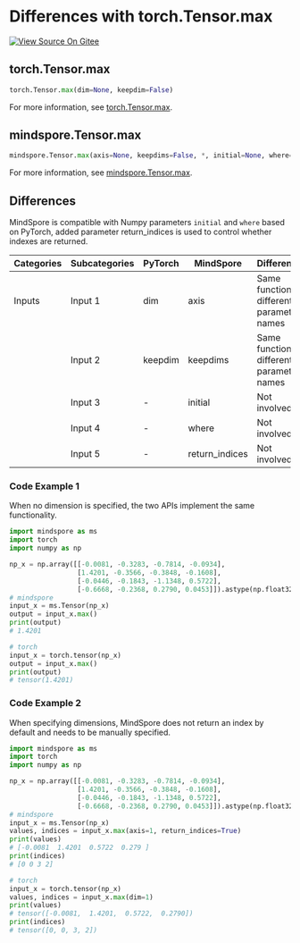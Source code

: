 # Differences with torch.Tensor.max

[![View Source On Gitee](https://mindspore-website.obs.cn-north-4.myhuaweicloud.com/website-images/br_base/resource/_static/logo_source_en.svg)](https://gitee.com/mindspore/docs/blob/br_base/docs/mindspore/source_en/note/api_mapping/pytorch_diff/tensor_max.md)

## torch.Tensor.max

```python
torch.Tensor.max(dim=None, keepdim=False)
```

For more information, see [torch.Tensor.max](https://pytorch.org/docs/1.8.1/tensors.html#torch.Tensor.max).

## mindspore.Tensor.max

```python
mindspore.Tensor.max(axis=None, keepdims=False, *, initial=None, where=True, return_indices=False)
```

For more information, see [mindspore.Tensor.max](https://www.mindspore.cn/docs/en/br_base/api_python/mindspore/Tensor/mindspore.Tensor.max.html).

## Differences

MindSpore is compatible with Numpy parameters `initial` and `where` based on PyTorch, added parameter return_indices is used to control whether indexes are returned.

| Categories | Subcategories | PyTorch | MindSpore | Differences  |
| --- |---------------|---------| --- |-------------|
| Inputs  | Input 1 | dim     | axis      | Same function, different parameter names |
|     | Input 2 | keepdim | keepdims  | Same function, different parameter names |
|     | Input 3 | - | initial        | Not involved        |
|     | Input 4 |  - | where      | Not involved        |
|     | Input 5 |  -     |return_indices    | Not involved         |

### Code Example 1

When no dimension is specified, the two APIs implement the same functionality.

```python
import mindspore as ms
import torch
import numpy as np

np_x = np.array([[-0.0081, -0.3283, -0.7814, -0.0934],
                 [1.4201, -0.3566, -0.3848, -0.1608],
                 [-0.0446, -0.1843, -1.1348, 0.5722],
                 [-0.6668, -0.2368, 0.2790, 0.0453]]).astype(np.float32)
# mindspore
input_x = ms.Tensor(np_x)
output = input_x.max()
print(output)
# 1.4201

# torch
input_x = torch.tensor(np_x)
output = input_x.max()
print(output)
# tensor(1.4201)
```

### Code Example 2

When specifying dimensions, MindSpore does not return an index by default and needs to be manually specified.

```python
import mindspore as ms
import torch
import numpy as np

np_x = np.array([[-0.0081, -0.3283, -0.7814, -0.0934],
                 [1.4201, -0.3566, -0.3848, -0.1608],
                 [-0.0446, -0.1843, -1.1348, 0.5722],
                 [-0.6668, -0.2368, 0.2790, 0.0453]]).astype(np.float32)
# mindspore
input_x = ms.Tensor(np_x)
values, indices = input_x.max(axis=1, return_indices=True)
print(values)
# [-0.0081  1.4201  0.5722  0.279 ]
print(indices)
# [0 0 3 2]

# torch
input_x = torch.tensor(np_x)
values, indices = input_x.max(dim=1)
print(values)
# tensor([-0.0081,  1.4201,  0.5722,  0.2790])
print(indices)
# tensor([0, 0, 3, 2])
```